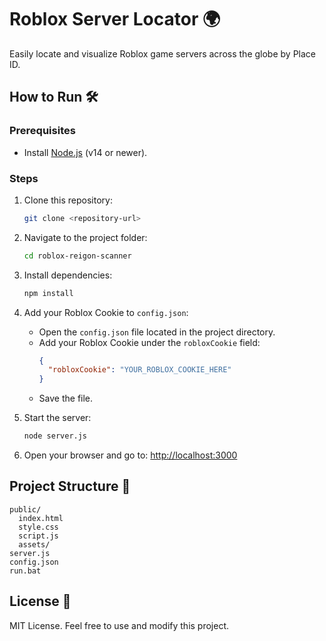# Roblox Server Locator 🌍

Easily locate and visualize Roblox game servers across the globe by Place ID.

## How to Run 🛠️

### Prerequisites
- Install [Node.js](https://nodejs.org/) (v14 or newer).

### Steps
1. Clone this repository:
   ```bash
   git clone <repository-url>
   ```
2. Navigate to the project folder:
   ```bash
   cd roblox-reigon-scanner
   ```
3. Install dependencies:
   ```bash
   npm install
   ```
4. Add your Roblox Cookie to `config.json`:
   - Open the `config.json` file located in the project directory.
   - Add your Roblox Cookie under the `robloxCookie` field:
     ```json
     {
       "robloxCookie": "YOUR_ROBLOX_COOKIE_HERE"
     }
     ```
   - Save the file.

5. Start the server:
   ```bash
   node server.js
   ```
6. Open your browser and go to:
   [http://localhost:3000](http://localhost:3000)

## Project Structure 📂
```
public/
  index.html
  style.css
  script.js
  assets/
server.js
config.json
run.bat
```

## License 📝
MIT License. Feel free to use and modify this project.